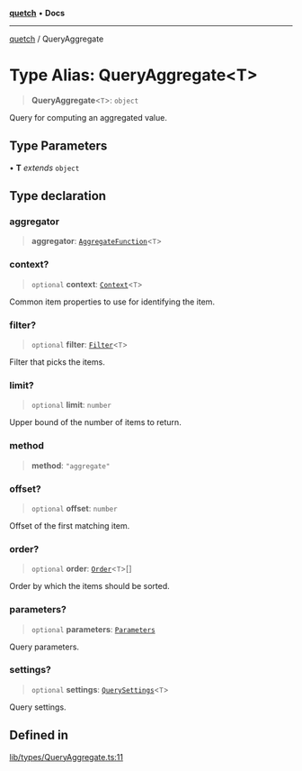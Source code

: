 [**quetch**](../README.md) • **Docs**

***

[quetch](../README.md) / QueryAggregate

# Type Alias: QueryAggregate\<T\>

> **QueryAggregate**\<`T`\>: `object`

Query for computing an aggregated value.

## Type Parameters

• **T** *extends* `object`

## Type declaration

### aggregator

> **aggregator**: [`AggregateFunction`](AggregateFunction.md)\<`T`\>

### context?

> `optional` **context**: [`Context`](Context.md)\<`T`\>

Common item properties to use for identifying the item.

### filter?

> `optional` **filter**: [`Filter`](Filter.md)\<`T`\>

Filter that picks the items.

### limit?

> `optional` **limit**: `number`

Upper bound of the number of items to return.

### method

> **method**: `"aggregate"`

### offset?

> `optional` **offset**: `number`

Offset of the first matching item.

### order?

> `optional` **order**: [`Order`](Order.md)\<`T`\>[]

Order by which the items should be sorted.

### parameters?

> `optional` **parameters**: [`Parameters`](Parameters.md)

Query parameters.

### settings?

> `optional` **settings**: [`QuerySettings`](QuerySettings.md)\<`T`\>

Query settings.

## Defined in

[lib/types/QueryAggregate.ts:11](https://github.com/nevoland/quetch/blob/4c3c4d08a348f3317d0dfdffa7516132c18306c7/lib/types/QueryAggregate.ts#L11)
